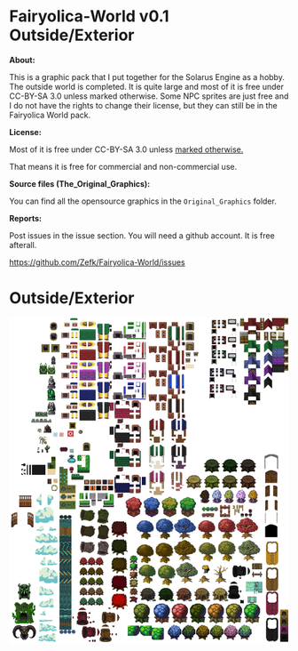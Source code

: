 # Fairyolica-World v0.1 Outside/Exterior

**About:**

This is a graphic pack that I put together for the Solarus Engine as a hobby. The outside world is completed. It is quite large and most of it is free under CC-BY-SA 3.0 unless marked otherwise. Some NPC sprites are just free and I do not have the rights to change their license, but they can still be in the Fairyolica World pack.

**License:** 

Most of it is free under CC-BY-SA 3.0 unless [marked otherwise.](https://github.com/Zefk/Fairyolica-World/blob/master/LICENSE.md)

That means it is free for commercial and non-commercial use.

**Source files (The_Original_Graphics):**

You can find all the opensource graphics in the `Original_Graphics` folder.

**Reports:**

Post issues in the issue section. You will need a github account. It is free afterall.

https://github.com/Zefk/Fairyolica-World/issues

# Outside/Exterior

![Fairyolica World Progress](https://github.com/Zefk/Fairyolica-World/blob/master/SOGP-Fairyolica%20World/data/tilesets/Fairyolica%20World.tiles.png)
